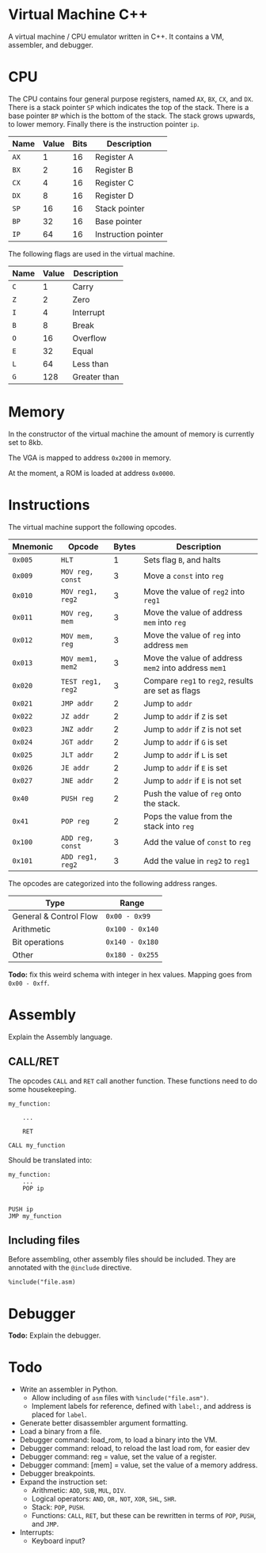 # Virtual Machine C++

A virtual machine / CPU emulator written in C++. It contains a VM, assembler, and debugger.

<screenshot>

# CPU

The CPU contains four general purpose registers, named `AX`, `BX`, `CX`, and `DX`. There is a stack pointer `SP` which indicates the top of the stack. There is a base pointer `BP` which is the bottom of the stack. The stack grows upwards, to lower memory. Finally there is the instruction pointer `ip`.

|Name | Value | Bits | Description |
| -- | -- |-- | -- |
|`AX` | 1 | 16 | Register A | 
|`BX` | 2 | 16 | Register B | 
|`CX` | 4 | 16 | Register C | 
|`DX` | 8 | 16 | Register D | 
|`SP` | 16 | 16 | Stack pointer | 
|`BP` | 32 | 16 | Base pointer | 
|`IP` | 64 | 16 | Instruction pointer | 

The following flags are used in the virtual machine.

|Name | Value | Description |
| -- | -- | -- |
|`C` | 1  | Carry | 
|`Z` | 2  | Zero | 
|`I` | 4  | Interrupt | 
|`B` | 8  | Break | 
|`O` | 16  | Overflow | 
|`E` | 32  | Equal | 
|`L` | 64  | Less than | 
|`G` | 128  | Greater than | 


# Memory

In the constructor of the virtual machine the amount of memory is currently set to 8kb.

The VGA is mapped to address `0x2000` in memory. 

At the moment, a ROM is loaded at address `0x0000`.

# Instructions

The virtual machine support the following opcodes.

| Mnemonic | Opcode | Bytes | Description | 
| -- | -- | -- | -- |
| `0x005` | `HLT` | 1 | Sets flag `B`, and halts |
| `0x009` | `MOV reg, const` | 3 | Move a `const` into `reg` |
| `0x010` | `MOV reg1, reg2` | 3 | Move the value of `reg2` into `reg1` |
| `0x011` | `MOV reg, mem` | 3 | Move the value of address `mem` into `reg` |
| `0x012` | `MOV mem, reg` | 3 | Move the value of `reg` into address `mem` |
| `0x013` | `MOV mem1, mem2` | 3 | Move the value of address `mem2` into address `mem1` |
| `0x020` | `TEST reg1, reg2` | 3 | Compare `reg1` to `reg2`, results are set as flags |
| `0x021` | `JMP addr` | 2 | Jump to `addr` |
| `0x022` | `JZ addr` | 2 | Jump to `addr` if `Z` is set |
| `0x023` | `JNZ addr` | 2 | Jump to `addr` if `Z` is not set |
| `0x024` | `JGT addr` | 2 | Jump to `addr` if `G` is set |
| `0x025` | `JLT addr` | 2 | Jump to `addr` if `L` is set |
| `0x026` | `JE addr` | 2 | Jump to `addr` if `E` is set |
| `0x027` | `JNE addr` | 2 | Jump to `addr` if `E` is not set |
| `0x40` | `PUSH reg` | 2 | Push the value of `reg` onto the stack. |
| `0x41` | `POP reg` | 2 | Pops the value from the stack into `reg` |
| `0x100` | `ADD reg, const` | 3 | Add the value of `const` to `reg` |
| `0x101` | `ADD reg1, reg2` | 3 | Add the value in `reg2` to `reg1` |

The opcodes are categorized into the following address ranges.

|Type | Range |
|--|--|
| General & Control Flow | `0x00 - 0x99` |
| Arithmetic | `0x100 - 0x140` |
| Bit operations | `0x140 - 0x180` |
| Other | `0x180 - 0x255` |

**Todo:** fix this weird schema with integer in hex values. Mapping goes from `0x00 - 0xff`.

# Assembly

Explain the Assembly language.

## CALL/RET

The opcodes `CALL` and `RET` call another function. These functions need to do some housekeeping.

```
my_function:

    ...

    RET

CALL my_function
```

Should be translated into:

```
my_function:
    ...
    POP ip


PUSH ip
JMP my_function
```

## Including files

Before assembling, other assembly files should be included. They are annotated with the `@include` directive.

```
%include("file.asm)
```

# Debugger

**Todo:** Explain the debugger.

# Todo

 * Write an assembler in Python.
   * Allow including of `asm` files with `%include("file.asm")`.
   * Implement labels for reference, defined with `label:`, and address is placed for `label`.
 * Generate better disassembler argument formatting.
 * Load a binary from a file.
 * Debugger command: load_rom, to load a binary into the VM.
 * Debugger command: reload, to reload the last load rom, for easier dev
 * Debugger command: reg = value, set the value of a register.
 * Debugger command: [mem] = value, set the value of a memory address.
 * Debugger breakpoints.
 * Expand the instruction set:
   * Arithmetic: `ADD`, `SUB`, `MUL`, `DIV`.
   * Logical operators: `AND`, `OR,` `NOT`, `XOR`, `SHL`, `SHR`.
   * Stack: `POP`, `PUSH`.
   * Functions: `CALL`, `RET`, but these can be rewritten in terms of `POP`, `PUSH`, and `JMP`.
 * Interrupts:
   * Keyboard input?
